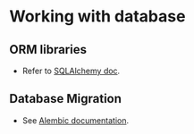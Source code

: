 # Working with database

## ORM libraries

- Refer to [SQLAlchemy doc](../sqlalchemy).


## Database Migration

- See [Alembic documentation](../alembic.md).
